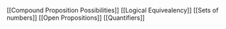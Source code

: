 [[Compound Proposition Possibilities]]
[[Logical Equivealency]]
[[Sets of numbers]]
[[Open Propositions]]
[[Quantifiers]]
